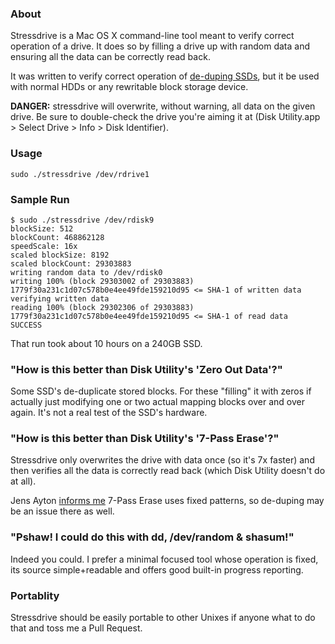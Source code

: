 ### About

Stressdrive is a Mac OS X command-line tool meant to verify correct operation of a drive. It does so by filling a drive up with random data and ensuring all the data can be correctly read back.

It was written to verify correct operation of [de-duping SSDs](http://storagemojo.com/2011/06/27/de-dup-too-much-of-good-thing/), but it be used with normal HDDs or any rewritable block storage device.

**DANGER:** stressdrive will overwrite, without warning, all data on the given drive. Be sure to double-check the drive you're aiming it at (Disk Utility.app > Select Drive > Info > Disk Identifier).

### Usage

	sudo ./stressdrive /dev/rdrive1

### Sample Run

	$ sudo ./stressdrive /dev/rdisk9
	blockSize: 512
	blockCount: 468862128
	speedScale: 16x
	scaled blockSize: 8192
	scaled blockCount: 29303883
	writing random data to /dev/rdisk0
	writing 100% (block 29303002 of 29303883)
	1779f30a231c1d07c578b0e4ee49fde159210d95 <= SHA-1 of written data
	verifying written data
	reading 100% (block 29302306 of 29303883)
	1779f30a231c1d07c578b0e4ee49fde159210d95 <= SHA-1 of read data
	SUCCESS

That run took about 10 hours on a 240GB SSD.

### "How is this better than Disk Utility's 'Zero Out Data'?"

Some SSD's de-duplicate stored blocks. For these "filling" it with zeros if actually just modifying one or two actual mapping blocks over and over again. It's not a real test of the SSD's hardware.

### "How is this better than Disk Utility's '7-Pass Erase'?"

Stressdrive only overwrites the drive with data once (so it's 7x faster) and then verifies all the data is correctly read back (which Disk Utility doesn't do at all).

Jens Ayton [informs me](https://twitter.com/ahruman/status/136930141568905217) 7-Pass Erase uses fixed patterns, so de-duping may be an issue there as well.

### "Pshaw! I could do this with dd, /dev/random & shasum!"

Indeed you could. I prefer a minimal focused tool whose operation is fixed, its source simple+readable and offers good built-in progress reporting.

### Portablity

Stressdrive should be easily portable to other Unixes if anyone what to do that and toss me a Pull Request.
